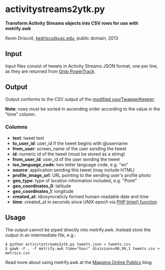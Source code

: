 # activitystreams2ytk.py

__Transform Activity Streams objects into CSV rows for use with metrify.awk__

Kevin Driscoll, kedrisco@usc.edu, public domain, 2013

## Input

Input files consist of tweets in Activity Streams JSON format, 
one per line, as they are returned from [Gnip PowerTrack](http://support.gnip.com/customer/portal/articles/477765-twitter-activity-streams-format).

## Output

Output conforms to the CSV output of the [modified yourTwapperKeeper](http://mappingonlinepublics.net/2011/06/21/switching-from-twapperkeeper-to-yourtwapperkeeper/):

__Note__: rows must be sorted in ascending order according to the value in the "time" column.

### Columns
* __text__: tweet text
* __to_user_id__: user_id if the tweet begins with @username
* __from_user__: screen_name of the user sending the tweet
* __id__: numeric id of the tweet (must be stored as a string)
* __from_user_id__: user_id of the user sending the tweet
* __iso_language_code__: two letter language code, e.g. "en"
* __source__: application sending this tweet (may include HTML)
* __profile_image_url__: URL pointing to the sending user's profile photo
* __geo_type__: type of location information included, e.g. "Point"
* __geo_coordinates_0__: latitude
* __geo_coordinates_1__: longitude  
* __created_at__: idiosyncraticly formed human-readable date and time
* __time__: created_at in seconds since UNIX epoch via [PHP time() function](http://php.net/manual/en/function.time.php)

## Usage

The output cannot be piped directly into metrify.awk.
Instead store the output in an intermediate file, e.g.:

```shell
$ python activitystreams2ytk.py tweets.json > tweets.csv
$ gawk -F , -f metrify.awk time="hour" divisions=90,99,1 tweets.csv > metrics.csv
```

Read more about using metrify.awk at the [Mapping Online Publics](http://mappingonlinepublics.net/2012/01/31/more-twitter-metrics-metrify-revisited/) blog.

